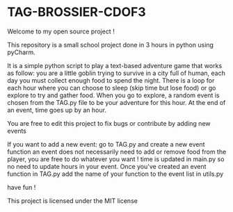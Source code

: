 # TAG-BROSSIER-CDOF3
Welcome to my open source project !

This repository is a small school project done in 3 hours in python using pyCharm.

It is a simple python script to play a text-based adventure game that works as follow:
you are a little goblin trying to survive in a city full of human, each day you must collect enough food to spend the night.
There is a loop for each hour where you can choose to sleep (skip time but lose food) or go explore to try and gather food.
When you go to explore, a random event is chosen from the TAG.py file to be your adventure for this hour.
At the end of an event, time goes up by an hour.

You are free to edit this project to fix bugs or contribute by adding new events

If you want to add a new event:
go to TAG.py and create a new event function
an event does not necessarily need to add or remove food from the player, you are free to do whatever you want !
time is updated in main.py so no need to update hours in your event.
Once you've created an event function in TAG.py add the name of your function to the event list in utils.py

have fun !

This project is licensed under the MIT license
